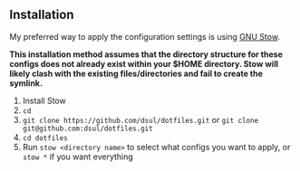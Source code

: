 ## Installation

My preferred way to apply the configuration settings is using [GNU Stow](https://www.gnu.org/software/stow/).

**This installation method assumes that the directory structure for these configs does not already exist within your $HOME directory. Stow will likely clash with the existing files/directories and fail to create the symlink.**

1. Install Stow
2. `cd`
3. `git clone https://github.com/dsul/dotfiles.git` or `git clone git@github.com:dsul/dotfiles.git`
4. `cd dotfiles`
5. Run `stow <directory name>` to select what configs you want to apply, or `stow *` if you want everything
